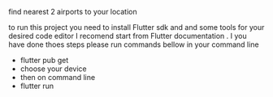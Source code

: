 find nearest 2 airports to your location

to run this project you need to install Flutter sdk and and some tools for your desired code editor
I recomend start from Flutter documentation . I you have done thoes steps please run commands bellow in your command line

- flutter pub get
- choose your device
- then on command line
- flutter run 


